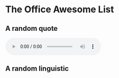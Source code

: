 # The Office Awesome List

## A random quote 

<head>
<script src="https://ajax.googleapis.com/ajax/libs/jquery/3.6.0/jquery.min.js"></script>
<script src="https://cdnjs.cloudflare.com/ajax/libs/jquery-csv/1.0.21/jquery.csv.min.js"></script>
</head>


<audio title="truc" id="audio" controls="controls">
  <source id="audioSource" type="audio/mp3" src=""></source>
</audio>

## A random linguistic 

<div id="player"></div>

<iframe id="ytplayer" type="text/html" width="640" height="360"
  src=""
  frameborder="0"></iframe>



<script>

function pickQuote(){

    $.ajax({
      type: "GET",  
      url: "../_static/theoffice/quotes.csv",
      dataType: "text",       
      success: function(response)  
      {
        var quotes = $.csv.toArrays(response);
        var quote = quotes[Math.floor(Math.random()*quotes.length)];
        console.log(quote + ".mp3")
        var audio = document.getElementById('audio');
        var source = document.getElementById('audioSource');
        console.log(quote);
        source.src = escape("../_static/theoffice/" + quote + ".mp3");
        audio.load(); 

        //var quoteTitle = $("#quote-title").html(quote)
      }   
    });
};

function pickVideo(){

    $.ajax({
      type: "GET",  
      url: "../_static/theoffice/videos.csv",
      dataType: "text",       
      success: function(response)  
      {
        var videos = $.csv.toArrays(response);
        var video = videos[Math.floor(Math.random()*videos.length)];
        console.log(video)
        var player = document.getElementById('ytplayer');
        player.src = "https://www.youtube.com/embed/" + video;
        console.log(player.src)
      }   
    });
};


window.onload=pickQuote;
window.onload=pickVideo;

</script>